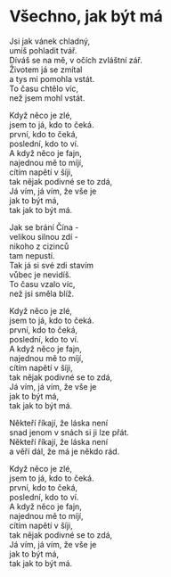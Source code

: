 # Všechno, jak být má

Jsi jak vánek chladný,  
umíš pohladit tvář.  
Díváš se na mě, v očích zvláštní zář.  
Životem já se zmítal  
a tys mi pomohla vstát.    
To času chtělo víc,  
než jsem mohl vstát.

Když něco je zlé,  
jsem to já, kdo to čeká.  
první, kdo to čeká,  
poslední, kdo to ví.  
A když něco je fajn,  
najednou mě to míjí,  
cítím napětí v šíji,  
tak nějak podivné se to zdá,  
Já vím, já vím, že vše je    
jak to být má,  
tak jak to být má.

Jak se brání Čína -  
velikou silnou zdí -  
nikoho z cizinců  
tam nepustí.  
Tak já si své zdi stavím  
vůbec je nevidíš.  
To času vzalo víc,  
než jsi směla blíž.

Když něco je zlé,  
jsem to já, kdo to čeká.  
první, kdo to čeká,  
poslední, kdo to ví.  
A když něco je fajn,  
najednou mě to míjí,  
cítím napětí v šíji,  
tak nějak podivné se to zdá,  
Já vím, já vím, že vše je    
jak to být má,  
tak jak to být má.

Někteří říkají, že láska není  
snad jenom v snách si ji lze přát.  
Někteří říkají, že láska není  
a věří dál, že má je někdo rád.

Když něco je zlé,  
jsem to já, kdo to čeká.  
první, kdo to čeká,  
poslední, kdo to ví.  
A když něco je fajn,  
najednou mě to míjí,  
cítím napětí v šíji,  
tak nějak podivné se to zdá,  
Já vím, já vím, že vše je    
jak to být má,  
tak jak to být má.


